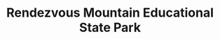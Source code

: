 ---
layout: repo
title: "Rendezvous Mountain Educational State Park"
id: 5683
permalink: repos/5683/
---